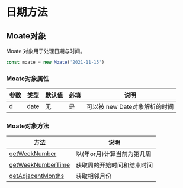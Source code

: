 # 日期方法


## Moate对象
Moate 对象用于处理日期与时间。
```javascript
const moate = new Moate('2021-11-15')
```


### Moate对象属性
参数   | 类型   | 默认值 | 必填| 说明
---    | ---   | ---    | --- | ---
d   | date | 无     | 是  | 可以被 new Date对象解析的时间

### Moate对象方法
方法 | 说明
---  | ---
[getWeekNumber](./getWeekNumber.md) | 以(年or月)计算当前为第几周
[getWeekNumberTime](./getWeekNumberTime.md) | 获取周的开始时间和结束时间
[getAdjacentMonths](./getAdjacentMonths.md) | 获取相邻月份
